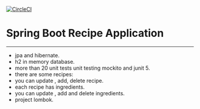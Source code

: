 [![CircleCI](https://circleci.com/gh/amranwr/spring5-recipe-app/tree/master.svg?style=svg)](https://circleci.com/gh/amranwr/spring5-recipe-app/tree/master)
# Spring Boot Recipe Application
---------------------------------
- jpa and hibernate.
- h2 in memory database.
- more than 20 unit tests unit testing mockito and junit 5.
- there are some recipes:
- you can update , add, delete recipe.
- each recipe has ingredients.
- you can update , add and delete ingredients.
- project lombok.
